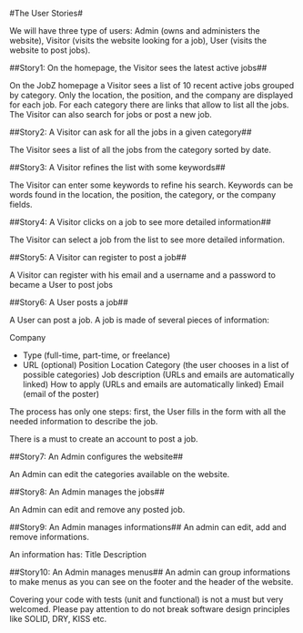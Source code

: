 #The User Stories#

We will have three type of users: Admin (owns and administers the website), Visitor (visits the website looking for a job), User (visits the website to post jobs).

##Story1: On the homepage, the Visitor sees the latest active jobs##

On the JobZ homepage a Visitor sees a list of 10 recent active jobs grouped by category. Only the location, the position, and the company are displayed for each job.
For each category there are links that allow to list all the jobs. The Visitor can also search for jobs or post a new job.

##Story2: A Visitor can ask for all the jobs in a given category##

The Visitor sees a list of all the jobs from the category sorted by date.

##Story3: A Visitor refines the list with some keywords##

The Visitor can enter some keywords to refine his search. Keywords can be words found in the location, the position, the category, or the company fields.

##Story4: A Visitor clicks on a job to see more detailed information##

The Visitor can select a job from the list to see more detailed information.

##Story5: A Visitor can register to post a job##

A Visitor can register with his email and a username and a password to became a User to post jobs

##Story6: A User posts a job##

A User can post a job. A job is made of several pieces of information:

Company
* Type (full-time, part-time, or freelance)
* URL (optional)
Position
Location
Category (the user chooses in a list of possible categories)
Job description (URLs and emails are automatically linked)
How to apply (URLs and emails are automatically linked)
Email (email of the poster)

The process has only one steps: first, the User fills in the form with all the needed information to describe the job.

There is a must to create an account to post a job.

##Story7: An Admin configures the website##

An Admin can edit the categories available on the website.

##Story8: An Admin manages the jobs##

An Admin can edit and remove any posted job.

##Story9: An Admin manages informations##
An admin can edit, add and remove informations.

An information has:
Title
Description

##Story10: An Admin manages menus##
An admin can group informations to make menus as you can see on the footer and the header of the website.

Covering your code with tests (unit and functional) is not a must but very welcomed.
Please pay attention to do not break software design principles like SOLID, DRY, KISS etc.